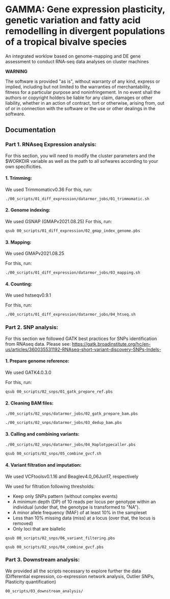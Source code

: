 # GAMMA: Gene expression plasticity, genetic variation and fatty acid remodelling in divergent populations of a tropical bivalve species

An integrated worklow based on genome-mapping and DE gene assessment to conduct RNA-seq data analyses on cluster machines


**WARNING**

The software is provided "as is", without warranty of any kind, express or implied, including but not limited to the warranties of merchantability, fitness for a particular purpose and noninfringement. In no event shall the authors or copyright holders be liable for any claim, damages or other liability, whether in an action of contract, tort or otherwise, arising from, out of or in connection with the software or the use or other dealings in the software.


## Documentation

### Part 1. RNAseq Expression analysis:


For this section, you will need to modify the cluster parameters and the $WORKDIR variable as well as the path to all sofwares according to your own specificities.


#### 1. Trimming:

We used Trimmomaticv0.36
For this, run:

```shell
./00_scripts/01_diff_expression/datarmor_jobs/01_trimmomatic.sh
```


#### 2. Genome indexing:

We used GSNAP (GMAPv2021.08.25)
For this, run:

```shell
qsub 00_scripts/01_diff_expression/02_gmap_index_genome.pbs
```


#### 3. Mapping:

We used GMAPv2021.08.25

For this, run:

```shell
./00_scripts/01_diff_expression/datarmor_jobs/03_mapping.sh
```

#### 4. Counting:

We used hstseqv0.9.1

For this, run:

```shell
./00_scripts/01_diff_expression/datarmor_jobs/04_htseq.sh
```

### Part 2. SNP analysis:

For this section we followed GATK best practices for SNPs identification from RNAseq data. Please see: https://gatk.broadinstitute.org/hc/en-us/articles/360035531192-RNAseq-short-variant-discovery-SNPs-Indels-

#### 1. Prepare genome reference:

We used GATK4.0.3.0

For this, run:

```shell
qsub 00_scripts/02_snps/01_gatk_prepare_ref.pbs
```

#### 2. Cleaning BAM files:

```shell
./00_scripts/02_snps/datarmor_jobs/02_gatk_prepare_bam.pbs
```

```shell
./00_scripts/02_snps/datarmor_jobs/03_dedup_bam.pbs
```

#### 3. Calling and combining variants:

```shell
./00_scripts/02_snps/datarmor_jobs/04_Haplotypecaller.pbs
```

```shell
qsub 00_scripts/02_snps/05_combine_gvcf.sh
```

#### 4. Variant filtration and imputation:

We used VCFtoolsv0.1.16 and Beaglev4.0_06Jun17, respectively

We used for filtration following thresholds:
* Keep only SNPs pattern (without complex events)
* A minimum depth (DP) of 10 reads per locus per genotype within an individual (under that, the genotype is transformed to "NA").
* A minor allele frequency (MAF) of at least 10% in the sampleset
* Less than 10% missing data (miss) at a locus (over that, the locus is removed)
* Only loci that are biallelic
 

```shell
qsub 00_scripts/02_snps/06_variant_filtering.pbs
```
 
 ```shell
qsub 00_scripts/02_snps/04_combine_gvcf.pbs
```
 
### Part 3. Downstream analysis:

We provided all the scripts necessary to explore further the data (Differential expression, co-expression network analysis, Outlier SNPs, Plasticity quantification)


```shell
00_scripts/03_downstream_analysis/
```

